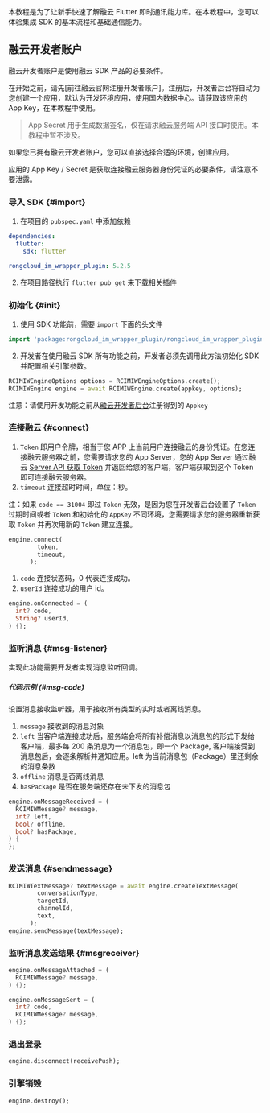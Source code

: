本教程是为了让新手快速了解融云 Flutter 即时通讯能力库。在本教程中，您可以体验集成 SDK 的基本流程和基础通信能力。

## 融云开发者账户

融云开发者账户是使用融云 SDK 产品的必要条件。

在开始之前，请先[前往融云官网注册开发者账户]。注册后，开发者后台将自动为您创建一个应用，默认为开发环境应用，使用国内数据中心。请获取该应用的 App Key，在本教程中使用。

>App Secret 用于生成数据签名，仅在请求融云服务端 API 接口时使用。本教程中暂不涉及。

如果您已拥有融云开发者账户，您可以直接选择合适的环境，创建应用。

应用的 App Key / Secret 是获取连接融云服务器身份凭证的必要条件，请注意不要泄露。

### 导入 SDK {#import}

1. 在项目的 `pubspec.yaml` 中添加依赖

```yaml
dependencies:
  flutter:
    sdk: flutter

rongcloud_im_wrapper_plugin: 5.2.5
```


2. 在项目路径执行 `flutter pub get` 来下载相关插件

### 初始化 {#init}

1. 使用 SDK 功能前，需要 `import` 下面的头文件

```dart
import 'package:rongcloud_im_wrapper_plugin/rongcloud_im_wrapper_plugin.dart';
```


2. 开发者在使用融云 SDK 所有功能之前，开发者必须先调用此方法初始化 SDK 并配置相关引擎参数。

```dart
RCIMIWEngineOptions options = RCIMIWEngineOptions.create();
RCIMIWEngine engine = await RCIMIWEngine.create(appkey, options);
```

注意：请使用开发功能之前从[融云开发者后台](https://developer.rongcloud.cn/app/appkey/iwj1eg7Wb9M437VP1w==)注册得到的 `Appkey`

### 连接融云 {#connect}


1. `Token` 即用户令牌，相当于您 APP 上当前用户连接融云的身份凭证。在您连接融云服务器之前，您需要请求您的 App Server，您的 App Server 通过融云 [Server API 获取 Token](/imserver/server/v1/user/register) 并返回给您的客户端，客户端获取到这个 Token 即可连接融云服务器。
2. `timeout` 连接超时时间，单位：秒。

注：如果 `code == 31004` 即过 `Token` 无效，是因为您在开发者后台设置了 `Token` 过期时间或者 `Token` 和初始化的 `AppKey` 不同环境，您需要请求您的服务器重新获取 `Token` 并再次用新的 `Token` 建立连接。

```dart
engine.connect(
        token,
        timeout,
      );
```

1. `code` 连接状态码，0 代表连接成功。
2. `userId` 连接成功的用户 id。

```dart
engine.onConnected = (
  int? code,
  String? userId,
) {};
```

### 监听消息 {#msg-listener}

实现此功能需要开发者实现消息监听回调。

##### 代码示例 {#msg-code}

设置消息接收监听器，用于接收所有类型的实时或者离线消息。

1. `message` 接收到的消息对象
2. `left`  当客户端连接成功后，服务端会将所有补偿消息以消息包的形式下发给客户端，最多每 200 条消息为一个消息包，即一个 Package, 客户端接受到消息包后，会逐条解析并通知应用。left 为当前消息包（Package）里还剩余的消息条数
3. `offline` 消息是否离线消息
4. `hasPackage` 是否在服务端还存在未下发的消息包

```dart
engine.onMessageReceived = (
  RCIMIWMessage? message,
  int? left,
  bool? offline,
  bool? hasPackage,
) {
};
```

### 发送消息 {#sendmessage}

```dart
RCIMIWTextMessage? textMessage = await engine.createTextMessage(
        conversationType,
        targetId,
        channelId,
        text,
      );
engine.sendMessage(textMessage);
```

### 监听消息发送结果 {#msgreceiver}

```dart
engine.onMessageAttached = (
  RCIMIWMessage? message,
) {};

engine.onMessageSent = (
  int? code,
  RCIMIWMessage? message,
) {};
```

### 退出登录

```dart
engine.disconnect(receivePush);
```

### 引擎销毁

```dart
engine.destroy();
```

